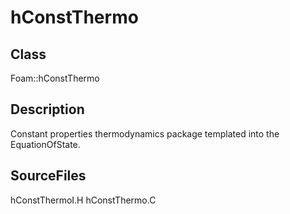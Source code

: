 # hConstThermo 
## Class
Foam::hConstThermo

## Description
Constant properties thermodynamics package
templated into the EquationOfState.

## SourceFiles
hConstThermoI.H
hConstThermo.C

